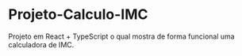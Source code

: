 # Projeto-Calculo-IMC

Projeto em React + TypeScript o qual mostra de forma funcional 
uma calculadora de IMC.